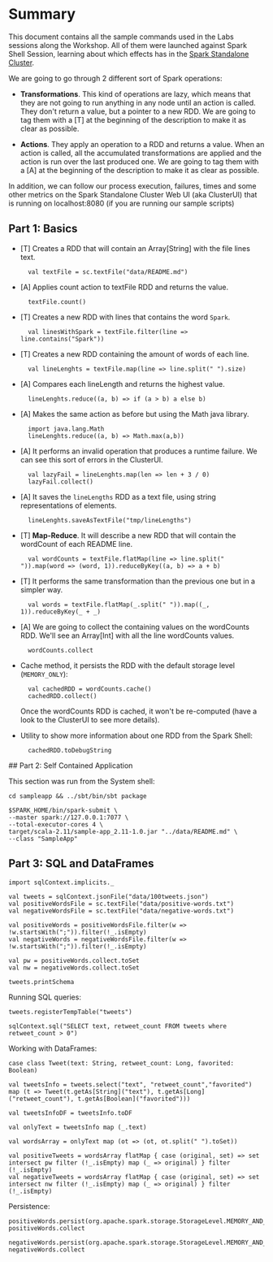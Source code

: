 # Summary

This document contains all the sample commands used in the Labs sessions along the Workshop. All of them were launched against Spark Shell Session,
learning about which effects has in the [Spark Standalone Cluster](http://spark.apache.org/docs/latest/spark-standalone.html).

We are going to go through 2 different sort of Spark operations:

* **Transformations**. This kind of operations are lazy, which means that they are not going to
run anything in any node until an action is called. They don't return a value, but a pointer to
a new RDD.
We are going to tag them with a [T] at the beginning of the description to make it as clear as
possible.

* **Actions**. They apply an operation to a RDD and returns a value. When an action is called, all
  the accumulated transformations are applied and the action is run over the last produced one.
  We are going to tag them with a [A] at the beginning of the description to make it as clear as
  possible.

In addition, we can follow our process execution, failures, times and some other metrics on the Spark Standalone Cluster Web UI (aka ClusterUI) that is running on localhost:8080 (if you are running our sample scripts)

## Part 1: Basics

* [T] Creates a RDD that will contain an Array[String] with the file lines text.

		val textFile = sc.textFile("data/README.md")

* [A] Applies count action to textFile RDD and returns the value.

		textFile.count()

* [T] Creates a new RDD with lines that contains the word `Spark`.

		val linesWithSpark = textFile.filter(line => line.contains("Spark"))

* [T] Creates a new RDD containing the amount of words of each line.

		val lineLenghts = textFile.map(line => line.split(" ").size)

* [A] Compares each lineLength and returns the highest value.

		lineLenghts.reduce((a, b) => if (a > b) a else b)

* [A] Makes the same action as before but using the Math java library.

		import java.lang.Math
		lineLenghts.reduce((a, b) => Math.max(a,b))

* [A] It performs an invalid operation that produces a runtime failure. We can see this sort of errors in the ClusterUI.

        val lazyFail = lineLenghts.map(len => len + 3 / 0)
		lazyFail.collect()

* [A] It saves the `lineLengths` RDD as a text file, using string representations of elements.

        lineLenghts.saveAsTextFile("tmp/lineLengths")

* [T] **Map-Reduce**. It will describe a new RDD that will contain the wordCount of each README line.

		val wordCounts = textFile.flatMap(line => line.split(" ")).map(word => (word, 1)).reduceByKey((a, b) => a + b)

* [T] It performs the same transformation than the previous one but in a simpler way.

		val words = textFile.flatMap(_.split(" ")).map((_, 1)).reduceByKey(_ + _)

* [A] We are going to collect the containing values on the wordCounts RDD. We'll see an Array[Int] with all the line wordCounts values.

		wordCounts.collect

* Cache method, it persists the RDD with the default storage level (`MEMORY_ONLY`):

		val cachedRDD = wordCounts.cache()
        cachedRDD.collect()

	Once the wordCounts RDD is cached, it won't be re-computed (have a look to the ClusterUI to see more details).

* Utility to show more information about one RDD from the Spark Shell:

        cachedRDD.toDebugString

## Part 2: Self Contained Application

This section was run from the System shell:

    cd sampleapp && ../sbt/bin/sbt package

    $SPARK_HOME/bin/spark-submit \
    --master spark://127.0.0.1:7077 \
    --total-executor-cores 4 \
    target/scala-2.11/sample-app_2.11-1.0.jar "../data/README.md" \
    --class "SampleApp"


## Part 3: SQL and DataFrames

    import sqlContext.implicits._

    val tweets = sqlContext.jsonFile("data/100tweets.json")
    val positiveWordsFile = sc.textFile("data/positive-words.txt")
    val negativeWordsFile = sc.textFile("data/negative-words.txt")

    val positiveWords = positiveWordsFile.filter(w => !w.startsWith(";")).filter(!_.isEmpty)
    val negativeWords = negativeWordsFile.filter(w => !w.startsWith(";")).filter(!_.isEmpty)

    val pw = positiveWords.collect.toSet
    val nw = negativeWords.collect.toSet

    tweets.printSchema

Running SQL queries:

    tweets.registerTempTable("tweets")

    sqlContext.sql("SELECT text, retweet_count FROM tweets where retweet_count > 0")

Working with DataFrames:

    case class Tweet(text: String, retweet_count: Long, favorited: Boolean)

    val tweetsInfo = tweets.select("text", "retweet_count","favorited") map (t => Tweet(t.getAs[String]("text"), t.getAs[Long]("retweet_count"), t.getAs[Boolean]("favorited")))

    val tweetsInfoDF = tweetsInfo.toDF

    val onlyText = tweetsInfo map (_.text)

    val wordsArray = onlyText map (ot => (ot, ot.split(" ").toSet))

    val positiveTweets = wordsArray flatMap { case (original, set) => set intersect pw filter (!_.isEmpty) map (_ => original) } filter (!_.isEmpty)
    val negativeTweets = wordsArray flatMap { case (original, set) => set intersect nw filter (!_.isEmpty) map (_ => original) } filter (!_.isEmpty)

Persistence:

    positiveWords.persist(org.apache.spark.storage.StorageLevel.MEMORY_AND_DISK)
    positiveWords.collect

    negativeWords.persist(org.apache.spark.storage.StorageLevel.MEMORY_AND_DISK_SER)
    negativeWords.collect